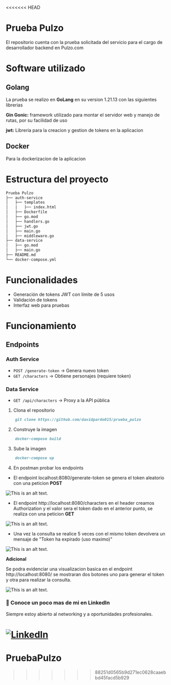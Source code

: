 <<<<<<< HEAD
# Prueba Pulzo

El repositorio cuenta con la prueba solicitada del servicio para el cargo de desarrollador backend en Pulzo.com 

# Software utilizado 

## Golang

La prueba se realizo en **GoLang** en su version 1.21.13 con las siguientes librerias 

__Gin Gonic:__ framework utilizado para montar el servidor web y manejo de rutas, por su facilidad de uso 

__jwt:__ Libreria para la creacion y gestion de tokens en la aplicacion 

## Docker 

Para la dockerizacion de la aplicacion
# Estructura del proyecto
```md
Prueba Pulzo
├── auth-service
│   ├── templates
│   |   ├── index.html
│   ├── Dockerfile
│   ├── go.mod
│   ├── handlers.go
│   ├── jwt.go
│   ├── main.go
│   ├── middleware.go
├── data-service
│   ├── go.mod
│   ├── main.go
├── README.md
└── docker-compose.yml
```
# Funcionalidades
- Generación de tokens JWT con límite de 5 usos
- Validación de tokens
- Interfaz web para pruebas

# Funcionamiento 

## Endpoints

### Auth Service
- `POST /generate-token` → Genera nuevo token
- `GET /characters` → Obtiene personajes (requiere token)

### Data Service
- `GET /api/characters` → Proxy a la API pública

1. Clona el repositorio 

```md
    git clone https://github.com/davidpardo015/prueba_pulzo
```
2. Construye la imagen 

```md
    docker-compose build 
```
3. Sube la imagen 
```md
    docker-compose up
```
4. En postman probar los endpoints

* El endpoint localhost:8080/generate-token se genera el token aleatorio con una peticion **POST**

![This is an alt text.](/image/sample.webp "This is a sample image.")

* El endpoint http://localhost:8080/characters en el header creamos Authorization y el valor sera el token dado en el anterior punto, se realiza con una peticion **GET**

![This is an alt text.](/image/sample.webp "This is a sample image.")

* Una vez la consulta se realice 5 veces con el mismo token devolvera un mensaje de "Token ha expirado (uso maximo)"

![This is an alt text.](/image/sample.webp "This is a sample image.")

**Adicional**

Se podra evidenciar una visualizacion basica en el endpoint http://localhost:8080/ se mostraran dos botones uno para generar el token y otra para realizar la consulta.

![This is an alt text.](/image/sample.webp "This is a sample image.")

### 📇 Conoce un poco mas de mi en LinkedIn


Siempre estoy abierto al networking y a oportunidades profesionales. 

[![LinkedIn](https://img.shields.io/badge/LinkedIn-0077B5?style=for-the-badge&logo=linkedin&logoColor=white)](https://www.linkedin.com/in/nicolas-david-pardo-betancourth/)
=======
# PruebaPulzo
>>>>>>> 88251d0565b9d271ec0628caaebbd45facd5b929
